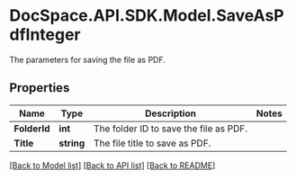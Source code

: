 # DocSpace.API.SDK.Model.SaveAsPdfInteger
The parameters for saving the file as PDF.

## Properties

Name | Type | Description | Notes
------------ | ------------- | ------------- | -------------
**FolderId** | **int** | The folder ID to save the file as PDF. | 
**Title** | **string** | The file title to save as PDF. | 

[[Back to Model list]](../README.md#documentation-for-models) [[Back to API list]](../README.md#documentation-for-api-endpoints) [[Back to README]](../README.md)

